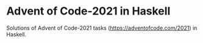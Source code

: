 # Advent of Code-2021 in Haskell

Solutions of Advent of Code-2021 tasks (https://adventofcode.com/2021) in Haskell.
